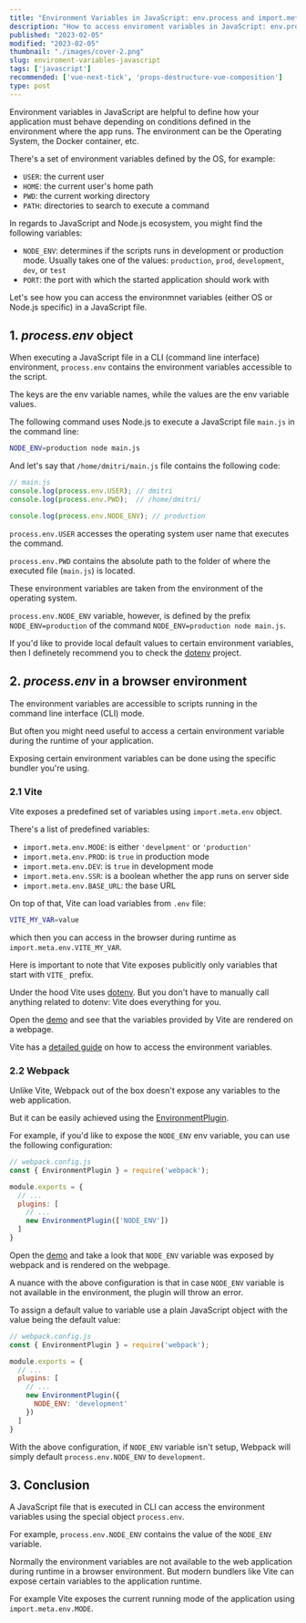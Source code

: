 ```yaml
---
title: "Environment Variables in JavaScript: env.process and import.meta"
description: "How to access enviroment variables in JavaScript: env.process and import.meta"  
published: "2023-02-05"
modified: "2023-02-05"
thumbnail: "./images/cover-2.png"
slug: enviroment-variables-javascript
tags: ['javascript']
recommended: ['vue-next-tick', 'props-destructure-vue-composition']
type: post
---
```


Environment variables in JavaScript are helpful to define how your application must behave depending on conditions defined in the environment where the app runs. The environment can be the Operating System, the Docker container, etc.  

There's a set of environment variables defined by the OS, for example:

* `USER`: the current user
* `HOME`: the current user's home path
* `PWD`: the current working directory
* `PATH`: directories to search to execute a command

In regards to JavaScript and Node.js ecosystem, you might find the following variables:

* `NODE_ENV`: determines if the scripts runs in development or production mode. Usually takes one of the values: `production`, `prod`, `development`, `dev`, or `test`
* `PORT`: the port with which the started application should work with

Let's see how you can access the environmnet variables (either OS or Node.js specific) in a JavaScript file.  

## 1. *process.env* object

When executing a JavaScript file in a CLI (command line interface) environment, `process.env` contains the environment variables accessible to the script.  

The keys are the env variable names, while the values are the env variable values.  

The following command uses Node.js to execute a JavaScript file `main.js` in the command line:

```bash
NODE_ENV=production node main.js
```

And let's say that `/home/dmitri/main.js` file contains the following code:

```javascript
// main.js
console.log(process.env.USER); // dmitri
console.log(process.env.PWD);  // /home/dmitri/

console.log(process.env.NODE_ENV); // production
```

`process.env.USER` accesses the operating system user name that executes the command. 

`process.env.PWD` contains the absolute path to the folder of where the executed file (`main.js`) is located. 

These environment variables are taken from the environment of the operating system.  

`process.env.NODE_ENV` variable, however, is defined by the prefix `NODE_ENV=production` of the command `NODE_ENV=production node main.js`.  

If you'd like to provide local default values to certain environment variables, then I definetely recommend you to check the [dotenv](https://github.com/motdotla/dotenv) project.

## 2. *process.env* in a browser environment

The environment variables are accessible to scripts running in the command line interface (CLI) mode.  

But often you might need useful to access a certain environment variable during the runtime of your application.  

Exposing certain environment variables can be done using the specific bundler you're using.  

### 2.1 Vite

Vite exposes a predefined set of variables using `import.meta.env` object. 

There's a list of predefined variables: 

* `import.meta.env.MODE`: is either `'develpment'` or `'production'`
* `import.meta.env.PROD`: is `true` in production mode
* `import.meta.env.DEV`: is `true` in development mode
* `import.meta.env.SSR`: is a boolean whether the app runs on server side
* `import.meta.env.BASE_URL`: the base URL

On top of that, Vite can load variables from `.env` file:

```bash
VITE_MY_VAR=value
```

which then you can access in the browser during runtime as `import.meta.env.VITE_MY_VAR`.  

Here is important to note that Vite exposes publicitly only variables that start with `VITE_` prefix.  

Under the hood Vite uses [dotenv](https://github.com/motdotla/dotenv). But you don't have to manually call anything related to dotenv: Vite does everything for you.

Open the [demo](https://stackblitz.com/edit/vitejs-vite-61fsdd?file=src%2FApp.vue) and see that the variables provided by Vite are rendered on a webpage.  

Vite has a [detailed guide](https://vitejs.dev/guide/env-and-mode.html) on how to access the environment variables.  

### 2.2 Webpack

Unlike Vite, Webpack out of the box doesn't expose any variables to the web application.  

But it can be easily achieved using the [EnvironmentPlugin](https://webpack.js.org/plugins/environment-plugin/).  

For example, if you'd like to expose the `NODE_ENV` env variable, you can use the following configuration:

```javascript {7}
// webpack.config.js
const { EnvironmentPlugin } = require('webpack');

module.exports = {
  // ...
  plugins: [
    // ...
    new EnvironmentPlugin(['NODE_ENV'])
  ]
}
```

Open the [demo](https://stackblitz.com/edit/webpack-5-react-starter-twfbyv?file=src%2Fapp.tsx) and take a look that `NODE_ENV` variable was exposed by webpack and is rendered on the webpage.  

A nuance with the above configuration is that in case `NODE_ENV` variable is not available in the environment, the plugin will throw an error.  

To assign a default value to variable use a plain JavaScript object with the value being the default value:

```javascript {8}
// webpack.config.js
const { EnvironmentPlugin } = require('webpack');

module.exports = {
  // ...
  plugins: [
    // ...
    new EnvironmentPlugin({
      NODE_ENV: 'development'
    })
  ]
}
``` 

With the above configuration, if `NODE_ENV` variable isn't setup, Webpack will simply default `process.env.NODE_ENV` to `development`.  

## 3. Conclusion

A JavaScript file that is executed in CLI can access the environment variables using the special object `process.env`. 

For example, `process.env.NODE_ENV` contains the value of the `NODE_ENV` variable.  

Normally the environment variables are not available to the web application during runtime in a browser environment. But modern bundlers like Vite can expose certain variables to the application runtime. 

For example Vite exposes the current running mode of the application using `import.meta.env.MODE`.  